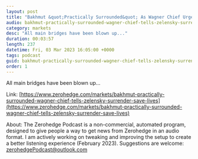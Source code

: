 ```yaml
---
layout: post
title: "Bakhmut &quot;Practically Surrounded&quot; As Wagner Chief Urges Zelensky Surrender His Forces 'To Save Lives'"
audio: bakhmut-practically-surrounded-wagner-chief-tells-zelensky-surrender-save-lives-0
category: markets
desc: "All main bridges have been blown up..."
duration: 00:03:57
length: 237
datetime: Fri, 03 Mar 2023 16:05:00 +0000
tags: podcast
guid: bakhmut-practically-surrounded-wagner-chief-tells-zelensky-surrender-save-lives-0
order: 1
---
```

All main bridges have been blown up...

Link: [https://www.zerohedge.com/markets/bakhmut-practically-surrounded-wagner-chief-tells-zelensky-surrender-save-lives](https://www.zerohedge.com/markets/bakhmut-practically-surrounded-wagner-chief-tells-zelensky-surrender-save-lives)

About: The Zerohedge Podcast is a non-commercial, automated program, designed to give people a way to get news from Zerohedge in an audio format.  I am actively working on tweaking and improving the setup to create a better listening experience (February 2023).  Suggestions are welcome: [zerohedgePodcast@outlook.com](mailto:zerohedgePodcast@outlook.com)